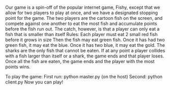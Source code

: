 Our game is a spin-off of the popular internet game, Fishy, except that we allow for two players to play at once, and we have a designated stopping point for the game. The two players are the cartoon fish on the screen, and compete against one another to eat the most fish and accumulate points before the fish run out. The catch, however, is that a player can only eat a fish that is smaller than itself
Rules:
Each player must eat 2 small red fish before it grows in size
Then the fish may eat green fish. Once it has had two green fish, it may eat the blue. Once it has two blue, it may eat the gold. The sharks are the only fish that cannot be eaten. If at any point a player collides with a fish larger than itself or a shark, the game ends and that player loses. Once all the fish are eaten, the game ends and the player with the most points wins.

To play the game:
First run: python master.py (on the host)
Second: python client.py <hostname>
Now you can play!
